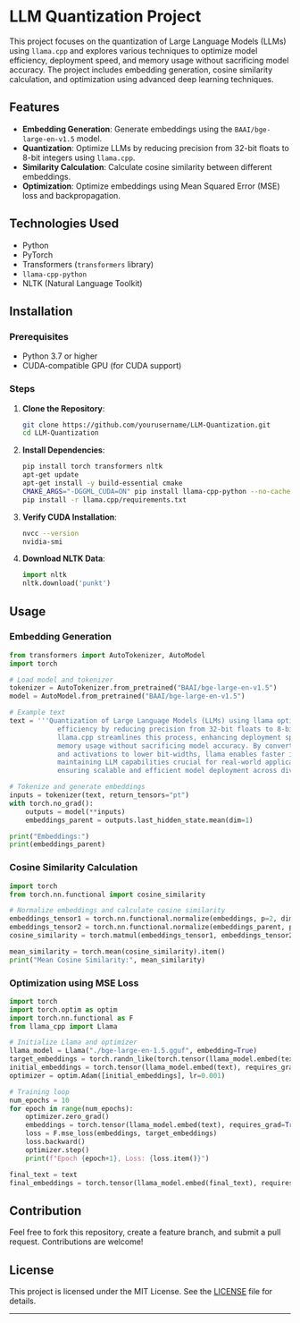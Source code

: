 # LLM Quantization Project

This project focuses on the quantization of Large Language Models (LLMs) using `llama.cpp` and explores various techniques to optimize model efficiency, deployment speed, and memory usage without sacrificing model accuracy. The project includes embedding generation, cosine similarity calculation, and optimization using advanced deep learning techniques.

## Features

- **Embedding Generation**: Generate embeddings using the `BAAI/bge-large-en-v1.5` model.
- **Quantization**: Optimize LLMs by reducing precision from 32-bit floats to 8-bit integers using `llama.cpp`.
- **Similarity Calculation**: Calculate cosine similarity between different embeddings.
- **Optimization**: Optimize embeddings using Mean Squared Error (MSE) loss and backpropagation.

## Technologies Used

- Python
- PyTorch
- Transformers (`transformers` library)
- `llama-cpp-python`
- NLTK (Natural Language Toolkit)

## Installation

### Prerequisites

- Python 3.7 or higher
- CUDA-compatible GPU (for CUDA support)

### Steps

1. **Clone the Repository**:

   ```bash
   git clone https://github.com/yourusername/LLM-Quantization.git
   cd LLM-Quantization
   ```

2. **Install Dependencies**:

   ```bash
   pip install torch transformers nltk
   apt-get update
   apt-get install -y build-essential cmake
   CMAKE_ARGS="-DGGML_CUDA=ON" pip install llama-cpp-python --no-cache-dir
   pip install -r llama.cpp/requirements.txt
   ```

3. **Verify CUDA Installation**:

   ```bash
   nvcc --version
   nvidia-smi
   ```

4. **Download NLTK Data**:
   ```python
   import nltk
   nltk.download('punkt')
   ```

## Usage

### Embedding Generation

```python
from transformers import AutoTokenizer, AutoModel
import torch

# Load model and tokenizer
tokenizer = AutoTokenizer.from_pretrained("BAAI/bge-large-en-v1.5")
model = AutoModel.from_pretrained("BAAI/bge-large-en-v1.5")

# Example text
text = '''Quantization of Large Language Models (LLMs) using llama optimizes model
            efficiency by reducing precision from 32-bit floats to 8-bit integers.
            llama.cpp streamlines this process, enhancing deployment speed and
            memory usage without sacrificing model accuracy. By converting weights
            and activations to lower bit-widths, llama enables faster inference while
            maintaining LLM capabilities crucial for real-world applications in NLP,
            ensuring scalable and efficient model deployment across diverse computing environments.'''

# Tokenize and generate embeddings
inputs = tokenizer(text, return_tensors="pt")
with torch.no_grad():
    outputs = model(**inputs)
    embeddings_parent = outputs.last_hidden_state.mean(dim=1)

print("Embeddings:")
print(embeddings_parent)
```

### Cosine Similarity Calculation

```python
import torch
from torch.nn.functional import cosine_similarity

# Normalize embeddings and calculate cosine similarity
embeddings_tensor1 = torch.nn.functional.normalize(embeddings, p=2, dim=-1)
embeddings_tensor2 = torch.nn.functional.normalize(embeddings_parent, p=2, dim=-1)
cosine_similarity = torch.matmul(embeddings_tensor1, embeddings_tensor2.T)

mean_similarity = torch.mean(cosine_similarity).item()
print("Mean Cosine Similarity:", mean_similarity)
```

### Optimization using MSE Loss

```python
import torch
import torch.optim as optim
import torch.nn.functional as F
from llama_cpp import Llama

# Initialize Llama and optimizer
llama_model = Llama("./bge-large-en-1.5.gguf", embedding=True)
target_embeddings = torch.randn_like(torch.tensor(llama_model.embed(text)))
initial_embeddings = torch.tensor(llama_model.embed(text), requires_grad=True)
optimizer = optim.Adam([initial_embeddings], lr=0.001)

# Training loop
num_epochs = 10
for epoch in range(num_epochs):
    optimizer.zero_grad()
    embeddings = torch.tensor(llama_model.embed(text), requires_grad=True)
    loss = F.mse_loss(embeddings, target_embeddings)
    loss.backward()
    optimizer.step()
    print(f"Epoch {epoch+1}, Loss: {loss.item()}")

final_text = text
final_embeddings = torch.tensor(llama_model.embed(final_text), requires_grad=True)
```

## Contribution

Feel free to fork this repository, create a feature branch, and submit a pull request. Contributions are welcome!

## License

This project is licensed under the MIT License. See the [LICENSE](LICENSE) file for details.

---
